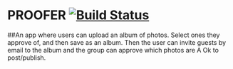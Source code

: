 # PROOFER [![Build Status](https://api.travis-ci.org/NickFoden/proofing-client.svg?branch=master)](https://travis-ci.org/NickFoden/proofing-client)

##An app where users can upload an album of photos. Select ones they approve of, and then save as an album. Then the user can invite guests by email to the album and the group can approve which photos are A Ok to post/publish.
